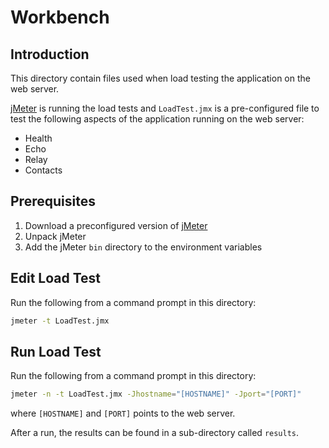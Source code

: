 # Workbench

## Introduction

This directory contain files used when load testing the application on the web server.

[jMeter](http://jmeter.apache.org/) is running the load tests and `LoadTest.jmx` is a pre-configured file to test the following aspects of the application running on the web server:

- Health
- Echo
- Relay
- Contacts

## Prerequisites

1. Download a preconfigured version of [jMeter](https://drive.google.com/open?id=0B0opfJpdbO8fYXlLbFhzMFpTSTA)
1. Unpack jMeter
1. Add the jMeter `bin` directory to the environment variables

## Edit Load Test

Run the following from a command prompt in this directory:

```bash
jmeter -t LoadTest.jmx
```

## Run Load Test

Run the following from a command prompt in this directory:

```bash
jmeter -n -t LoadTest.jmx -Jhostname="[HOSTNAME]" -Jport="[PORT]"
```

where `[HOSTNAME]` and `[PORT]` points to the web server.

After a run, the results can be found in a sub-directory called `results`.